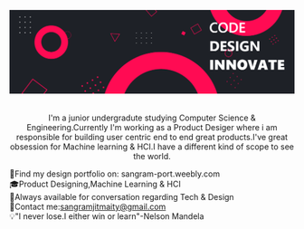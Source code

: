 ![Sangramjit Maity header](https://github.com/Sangramjit/Sangramjit/blob/master/banner.png)
<p align="center">
<br/>I'm a junior undergradute studying Computer Science & Engineering.Currently I'm working as a Product Desiger where i am responsible for building user centric end to end great products.I've great obsession for Machine learning & HCI.I have a different kind of scope to see the world.
</p>

 :pushpin:Find my design portfolio on: sangram-port.weebly.com<br/>
 :mortar_board:Product Designing,Machine Learning & HCI<br/>
 :pill:Always available for conversation regarding Tech & Design<br/>
 :e-mail:Contact me:sangramjitmaity@gmail.com<br/>
 :bulb:"I never lose.I either win or learn"-Nelson Mandela<br/>
